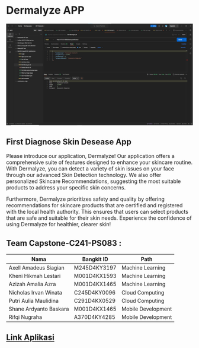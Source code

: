 # Dermalyze APP


<p align="center">
  <img src="https://github.com/irvanwn/Restful-with-java-tugas/blob/main/img-postman-testing/editData.jpg?raw=true" alt="Dashboard main page" width="1000"/><br>
</p>

## First Diagnose Skin Desease App
Please introduce our application, Dermalyze! Our application offers a comprehensive suite of features designed to enhance your skincare routine. With Dermalyze, you can detect a variety of skin issues on your face through our advanced Skin Detection technology. We also offer personalized Skincare Recommendations, suggesting the most suitable products to address your specific skin concerns.

Furthermore, Dermalyze prioritizes safety and quality by offering recommendations for skincare products that are certified and registered with the local health authority. This ensures that users can select products that are safe and suitable for their skin needs. Experience the confidence of using Dermalyze for healthier, clearer skin!




## Team Capstone-C241-PS083 :

| Nama                   | Bangkit ID   | Path               |
|------------------------|--------------|--------------------|
| Axell Amadeus Siagian  | M245D4KY3197 | Machine Learning   |
| Kheni Hikmah Lestari   | M001D4KX1593 | Machine Learning   |
| Azizah Amalia Azra     | M001D4KX1465 | Machine Learning   |
| Nicholas Irvan Winata  | C245D4KY0096 | Cloud Computing    |
| Putri Aulia Maulidina  | C291D4KX0529 | Cloud Computing    |
| Shane Ardyanto Baskara | M001D4KX1465 | Mobile Development |
| Rifqi Nugraha          | A370D4KY4285 | Mobile Development |

## [Link Aplikasi](https://drive.google.com/drive/folders/1Vtp5cEkYJhp_clbiivWnEjIuCXio19hm?usp=drive_link)
